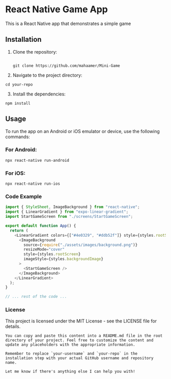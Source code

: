 
# React Native Game App

This is a React Native app that demonstrates a simple game
## Installation

1. Clone the repository:

   ```shell
   
   git clone https://github.com/mahaamer/Mini-Game
   ```
   


2. Navigate to the project directory:

```shell 
cd your-repo
```



3. Install the dependencies:

```shell
npm install
```

## Usage
To run the app on an Android or iOS emulator or device, use the following commands:

### For Android:

```shell
npx react-native run-android
```

### For iOS:

```shell
npx react-native run-ios
```

### Code Example
```javascript
import { StyleSheet, ImageBackground } from "react-native";
import { LinearGradient } from "expo-linear-gradient";
import StartGameScreen from "./screens/StartGameScreen";

export default function App() {
  return (
    <LinearGradient colors={["#4e0329", "#ddb52f"]} style={styles.rootScreen}>
      <ImageBackground
        source={require("./assets/images/background.png")}
        resizeMode="cover"
        style={styles.rootScreen}
        imageStyle={styles.backgroundImage}
      >
        <StartGameScreen />
      </ImageBackground>
    </LinearGradient>
  );
}

// ... rest of the code ...
```


### License
This project is licensed under the MIT License - see the LICENSE file for details.

```vbnet
You can copy and paste this content into a README.md file in the root directory of your project. Feel free to customize the content and update any placeholders with the appropriate information.

Remember to replace `your-username` and `your-repo` in the installation step with your actual GitHub username and repository name.

Let me know if there's anything else I can help you with!
```
